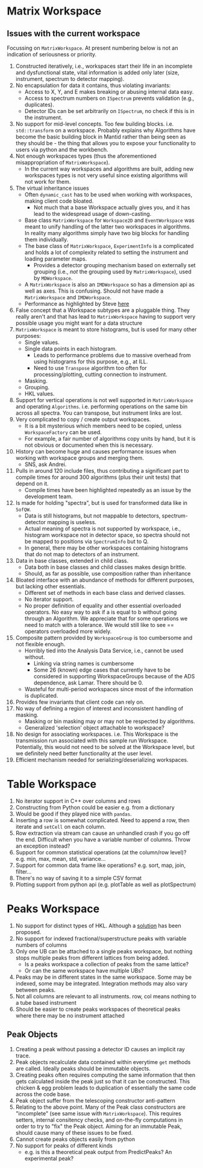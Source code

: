 # Matrix Workspace

## Issues with the current workspace

Focussing on `MatrixWorkspace`. At present numbering below is not an indication of seriousness or priority. 

1. Constructed iteratively, i.e., workspaces start their life in an incomplete and dysfunctional state, vital information is added only later (size, instrument, spectrum to detector mapping).
1. No encapsulation for data it contains, thus violating invariants:
   - Access to X, Y, and E makes breaking or abusing internal data easy.
   - Access to spectrum numbers on `ISpectrum` prevents validation (e.g., duplicates).
   - Detector IDs can be set arbitrarily on `ISpectrum`, no check if this is in the instrument.
1. No support for mid-level concepts. Too few building blocks. i.e. `std::transform` on a workspace. Probably explains why Algorithms have become the basic building block in Mantid rather than being seen as they should be - the thing that allows you to expose your functionality to users via python and the workbench.
1. Not enough workspaces types (thus the aforementioned misappropriation of `MatrixWorkspace`).
   - In the current way workspaces and algorithms are built, adding new workspaces types is not very useful since existing algorithms will not work for them.
1. The virtual inheritance issues
   - Often `dynamic_cast` has to be used when working with workspaces, making client code bloated.
     - Not much that a base Workspace actually gives you, and it has lead to the widespread usage of down-casting.
   - Base class `MatrixWorkspace` for `Workspace2D` and `EventWorkspace` was meant to unify handling of the latter two workspaces in algorithms. In reality many algorithms simply have two big blocks for handling them individually.
   - The base class of `MatrixWorkspace`, `ExperimentInfo` is a complicated and holds a lot of complexity related to setting the instrument and loading parameter maps.
     - Provides a detector grouping mechanism based on externally set grouping (i.e., *not* the grouping used by `MatrixWorkspace`), used by `MDWorkspace`.
   - A `MatrixWorkspace` is also an `IMDWorkspace` so has a dimension api as well as axes. This is confusing. Should not have made a `MatrixWorkspace` and `IMDWorkspace`.  
   - Performance as highlighted by Steve [here](https://github.com/mantidproject/documents/files/1383875/2017-03-18-Highlights.pdf)
1. False concept that a Workspace subtypes are a pluggable thing. They really aren't and that has lead to `MatrixWorkspace` having to support very possible usage you might want for a data structure
1. `MatrixWorkspace` is meant to store histograms, but is used for many other purposes:
   - Single values.
   - Single data points in each histogram.
     - Leads to performance problems due to massive overhead from using histograms for this purpose, e.g., at ILL.
     - Need to use `Transpose` algorithm too often for processing/plotting, cutting connection to instrument.
   - Masking.
   - Grouping.
   - HKL values.
1. Support for vertical operations is not well supported in `MatrixWorkspace` and operating `Algorithms`. i.e. performing operations on the same bin across all spectra. You can transpose, but instrument links are lost.
1. Very complicated to copy / create output workspaces.
   - It is a bit mysterious which members need to be copied, unless `WorkspaceFactory` can be used.
   - For example, a fair number of algorithms copy units by hand, but it is not obvious or documented when this is necessary.
1. History can become huge and causes performance issues when working with workspace groups and merging them.
   - SNS, ask Andrei.
1. Pulls in around 120 include files, thus contributing a significant part to compile times for around 300 algorithms (plus their unit tests) that depend on it.
   - Compile times have been highlighted repeatedly as an issue by the development team.
1. Is made for holding "spectra", but is used for transformed data like in `SofQW`.
   - Data is still histograms, but not mappable to detectors, spectrum-detector mapping is useless.
   - Actual meaning of spectra is not supported by workspace, i.e., histogram workspace not in detector space, so spectra should not be mapped to positions via `SpectrumInfo` but to Q.
   - In general, there may be other workspaces containing histograms that do not map to detectors of an instrument.
1. Data in base classes, extended in child class.
   - Data both in base classes and child classes makes design brittle.
   - Should, as far as possible, use composition rather than inheritance
1. Bloated interface with an abundance of methods for different purposes, but lacking other essentials.
   - Different set of methods in each base class and derived classes.
   - No iterator support.
   - No proper definition of equality and other essential overloaded operators. No easy way to ask if a is equal to b without going through an Algorithm. We appreciate that for some operations we need to match with a tolerance. We would still like to see == operators overloaded more widely.
1. Composite pattern provided by `WorkspaceGroup` is too cumbersome and not flexible enough.
   - Horribly tied into the Analysis Data Service, i.e., cannot be used without.
     - Linking via string names is cumbersome 
     - Some 26 (known) edge cases that currently have to be considered in supporting WorkspaceGroups because of the ADS dependence, ask Lamar. There should be 0. 
   - Wasteful for multi-period workspaces since most of the information is duplicated. 
1. Provides few invariants that client code can rely on.
1. No way of defining a region of interest and inconsistent handling of masking.
   - Masking or bin masking may or may not be respected by algorithms.
   - Generalized 'selection' object attachable to workspace?
1. No design for associating workspaces. i.e. This Workspace is the transmission run associated with this sample run Workspace. Potentially, this would not need to be solved at the Workspace level, but we definitely need better functionality at the user level.
1. Efficient mechanism needed for serializing/deserializing workspaces.

# Table Workspace

1. No iterator support in C++ over columns and rows
1. Constructing from Python could be easier e.g. from a dictionary
1. Would be good if they played nice with `pandas`.
1. Inserting a row is somewhat complicated. Need to append a row, then iterate and `setCell` on each column.
1. Row extraction via stream can cause an unhandled crash if you go off the end. Difficult when you have a variable number of columns. Throw an exception instead?
1. Support for common statistical operations (at the column/row level)? e.g. min, max, mean, std, variance...
1. Support for common data frame like operations? e.g. sort, map, join, filter...
1. There's no way of saving it to a simple CSV format
1. Plotting support from python api (e.g. plotTable as well as plotSpectrum)

# Peaks Workspace
1. No support for distinct types of HKL. Although a [solution](https://github.com/mantidproject/mantid/pull/15914) has been proposed. 
1. No support for indexed fractional/superstructure peaks with variable numbers of columns
1. Only one UB can be attached to a single peaks workspace, but nothing stops multiple peaks from different lattices from being added.
   - Is a peaks workspace a collection of peaks from the same lattice?
   - Or can the same workspace have multiple UBs?
1. Peaks may be in different states in the same workspace. Some may be indexed, some may be integrated. Integration methods may also vary between peaks.
1. Not all columns are relevant to all instruments. row, col means nothing to a tube based instrument
1. Should be easier to create peaks workspaces of theoretical peaks where there may be no instrument attached

## Peak Objects
1. Creating a peak without passing a detector ID causes an implicit ray trace.
1. Peak objects recalculate data contained within everytime `get` methods are called. Ideally peaks should be immutable objects.
1. Creating peaks often requires computing the same information that then gets calculated inside the peak just so that it can be constructed. This chicken & egg problem leads to duplication of essentially the same code across the code base.
1. Peak object suffer from the telescoping constructor anti-pattern
1. Relating to the above point. Many of the Peak class constructors are "incomplete" (see same issue with `MatrixWorkspace`). This requires setters, internal consitency checks, and on-the-fly computations in order to try to "fix" the Peak object. Aiming for an immutable Peak, should cause many of these issues to be fixed.
1. Cannot create peaks objects easily from python
1. No support for peaks of different kinds
    - e.g. is this a theoretical peak output from PredictPeaks? An experimental peak?
